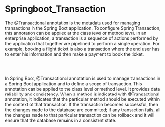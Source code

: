 # Springboot_Transaction
<p>The @Transactional annotation is the metadata used for managing transactions in the Spring Boot application. To configure Spring Transaction, this annotation can be applied at the class level or method level. In an enterprise application, a transaction is a sequence of actions performed by the application that together are pipelined to perform a single operation. For example, booking a flight ticket is also a transaction where the end user has to enter his information and then make a payment to book the ticket.</p><br><br>
<p>In Spring Boot, @Transactional annotation is used to manage transactions in a Spring Boot application and to define a scope of transaction. This annotation can be applied to the class level or method level. It provides data reliability and consistency. When a method is indicated with @Transactional annotation, it indicates that the particular method should be executed within the context of that transaction. If the transaction becomes successful, then the changes made to the database are committed; if any transaction fails, all the changes made to that particular transaction can be rollback and it will ensure that the database remains in a consistent state.</p>
